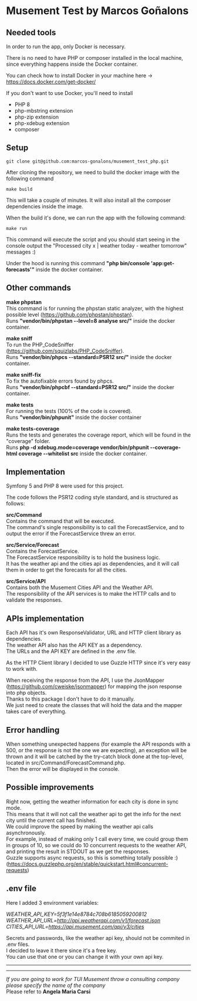# Musement Test by Marcos Goñalons

## Needed tools
In order to run the app, only Docker is necessary.

There is no need to have PHP or composer installed in the local machine, since everything happens inside the Docker container.

You can check how to install Docker in your machine here -> https://docs.docker.com/get-docker/

If you don't want to use Docker, you'll need to install  
- PHP 8 
- php-mbstring extension
- php-zip extension
- php-xdebug extension
- composer

## Setup
```
git clone git@github.com:marcos-gonalons/musement_test_php.git
```
After cloning the repository, we need to build the docker image with the following command

```
make build
```

This will take a couple of minutes. It will also install all the composer dependencies inside the image.

When the build it's done, we can run the app with the following command:
```
make run
```

This command will execute the script and you should start seeing in the console output the "Processed city x | weather today - weather tomorrow" messages :)  

Under the hood is running this command **"php bin/console 'app:get-forecasts'"** inside the docker container.


## Other commands

**make phpstan**  
This command is for running the phpstan static analyzer, with the highest possible level (https://github.com/phpstan/phpstan).  
Runs **"vendor/bin/phpstan --level=8 analyse src/"** inside the docker container.

  
**make sniff**  
To run the PHP_CodeSniffer (https://github.com/squizlabs/PHP_CodeSniffer).  
Runs **"vendor/bin/phpcs --standard=PSR12 src/"** inside the docker container.

**make sniff-fix**  
To fix the autofixable errors found by phpcs.  
Runs **"vendor/bin/phpcbf --standard=PSR12 src/"** inside the docker container.

**make tests**  
For running the tests (100% of the code is covered).  
Runs **"vendor/bin/phpunit"** inside the docker container


**make tests-coverage**  
Runs the tests and generates the coverage report, which will be found in the "coverage" folder.  
Runs **php -d xdebug.mode=coverage vendor/bin/phpunit --coverage-html coverage --whitelist src** inside the docker container.


## Implementation
Symfony 5 and PHP 8 were used for this project.  

The code follows the PSR12 coding style standard, and is structured as follows:  


**src/Command**  
Contains the command that will be executed.  
The command's single responsibility is to call the ForecastService, and to output the error if
the ForecastService threw an error.  

**src/Service/Forecast**  
Contains the ForecastService.  
The ForecastService responsibility is to hold the business logic.  
It has the weather api and the cities api as dependencies, and it will call them in order to get the forecasts for all the cities.  


**src/Service/API**  
Contains both the Musement Cities API and the Weather API.  
The responsibility of the API services is to make the HTTP calls and to validate the responses.

## APIs implementation
Each API has it's own ResponseValidator, URL and HTTP client library as dependencies.  
The weather API also has the API KEY as a dependency.  
The URLs and the API KEY are defined in the .env file.

As the HTTP Client library I decided to use Guzzle HTTP since it's very easy to work with.  

When receiving the response from the API, I use the JsonMapper (https://github.com/cweiske/jsonmapper) for mapping the json response into php objects.  
Thanks to this package I don't have to do it manually.  
We just need to create the classes that will hold the data and the mapper takes care of everything.


## Error handling
When something unexpected happens (for example the API responds with a 500, or the response is not the one we are expecting), an exception will be thrown and it will be catched by the try-catch block done at the top-level, located in src/Command/ForecastCommand.php.  
Then the error will be displayed in the console.



## Possible improvements
Right now, getting the weather information for each city is done in sync mode.  
This means that it will not call the weather api to get the info for the next city until the current call has finished.  
We could improve the speed by making the weather api calls asynchronously.  
For example, instead of making only 1 call every time, we could group them in groups of 10, so we could do 10 concurrent requests to the weather API, and printing the result in STDOUT as we get the responses.  
Guzzle supports async requests, so this is something totally possible :) (https://docs.guzzlephp.org/en/stable/quickstart.html#concurrent-requests)



## .env file
Here I added 3 environment variables:  

*WEATHER_API_KEY=5f3f1e14e8784c708b6185059200812*
*WEATHER_API_URL=http://api.weatherapi.com/v1/forecast.json*  
*CITIES_API_URL=https://api.musement.com/api/v3/cities*  

Secrets and passwords, like the weather api key, should not be commited in .env files.  
I decided to leave it there since it's a free key.  
You can use that one or you can change it with your own api key.

---
---
*If you are going to work for TUI Musement throw a consulting company please specify the name of the company*  
Please refer to **Angela Maria Carsi**